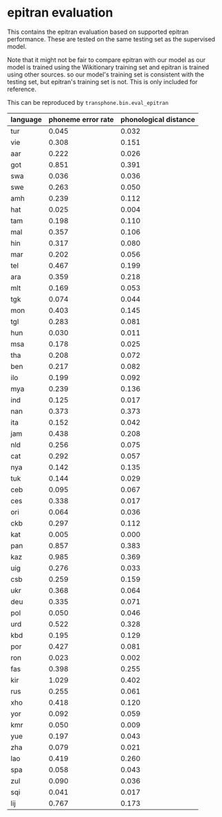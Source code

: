 # epitran evaluation

This contains the epitran evaluation based on supported epitran performance. These are tested on the same testing set as the supervised model.

Note that it might not be fair to compare epitran with our model as our model is trained using the Wikitionary training set and epitran is trained using other sources. so our model's training set is consistent with the testing set, but epitran's training set is not. This is only included for reference.

This can be reproduced by `transphone.bin.eval_epitran`

| language | phoneme error rate | phonological distance |
|----------|--------------------|-----------------------|
| tur | 0.045 | 0.032 |
| vie | 0.308 | 0.151 |
| aar | 0.222 | 0.026 |
| got | 0.851 | 0.391 |
| swa | 0.036 | 0.036 |
| swe | 0.263 | 0.050 |
| amh | 0.239 | 0.112 |
| hat | 0.025 | 0.004 |
| tam | 0.198 | 0.110 |
| mal | 0.357 | 0.106 |
| hin | 0.317 | 0.080 |
| mar | 0.202 | 0.056 |
| tel | 0.467 | 0.199 |
| ara | 0.359 | 0.218 |
| mlt | 0.169 | 0.053 |
| tgk | 0.074 | 0.044 |
| mon | 0.403 | 0.145 |
| tgl | 0.283 | 0.081 |
| hun | 0.030 | 0.011 |
| msa | 0.178 | 0.025 |
| tha | 0.208 | 0.072 |
| ben | 0.217 | 0.082 |
| ilo | 0.199 | 0.092 |
| mya | 0.239 | 0.136 |
| ind | 0.125 | 0.017 |
| nan | 0.373 | 0.373 |
| ita | 0.152 | 0.042 |
| jam | 0.438 | 0.208 |
| nld | 0.256 | 0.075 |
| cat | 0.292 | 0.057 |
| nya | 0.142 | 0.135 |
| tuk | 0.144 | 0.029 |
| ceb | 0.095 | 0.067 |
| ces | 0.338 | 0.017 |
| ori | 0.064 | 0.036 |
| ckb | 0.297 | 0.112 |
| kat | 0.005 | 0.000 |
| pan | 0.857 | 0.383 |
| kaz | 0.985 | 0.369 |
| uig | 0.276 | 0.033 |
| csb | 0.259 | 0.159 |
| ukr | 0.368 | 0.064 |
| deu | 0.335 | 0.071 |
| pol | 0.050 | 0.046 |
| urd | 0.522 | 0.328 |
| kbd | 0.195 | 0.129 |
| por | 0.427 | 0.081 |
| ron | 0.023 | 0.002 |
| fas | 0.398 | 0.255 |
| kir | 1.029 | 0.402 |
| rus | 0.255 | 0.061 |
| xho | 0.418 | 0.120 |
| yor | 0.092 | 0.059 |
| kmr | 0.050 | 0.009 |
| yue | 0.197 | 0.043 |
| zha | 0.079 | 0.021 |
| lao | 0.419 | 0.260 |
| spa | 0.058 | 0.043 |
| zul | 0.090 | 0.036 |
| sqi | 0.041 | 0.017 |
| lij | 0.767 | 0.173 |
